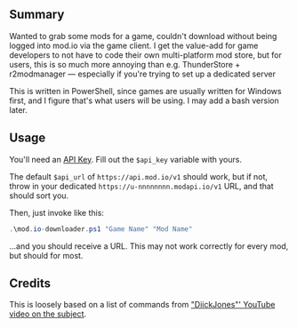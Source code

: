 ## Summary

Wanted to grab some mods for a game, couldn't download without being logged into mod.io via the game client. I get the value-add for game developers to not have to code their own multi-platform mod store, but for users, this is so much more annoying than e.g. ThunderStore + r2modmanager — especially if you're trying to set up a dedicated server

This is written in PowerShell, since games are usually written for Windows first, and I figure that's what users will be using. I may add a bash version later.

## Usage

You'll need an [API Key](https://mod.io/me/access). Fill out the `$api_key` variable with yours.

The default `$api_url` of `https://api.mod.io/v1` should work, but if not, throw in your dedicated `https://u-nnnnnnnn.modapi.io/v1` URL, and that should sort you.

Then, just invoke like this:

```PowerShell
.\mod.io-downloader.ps1 "Game Name" "Mod Name"
```
...and you should receive a URL. This may not work correctly for every mod, but should for most.

## Credits

This is loosely based on a list of commands from ["DiickJones"' YouTube video on the subject](https://www.youtube.com/watch?v=zfeEXOpCIVA).
